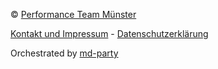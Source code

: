 &copy; [Performance Team Münster](/)

[Kontakt und Impressum](#Kontakt_und_Impressum) - [Datenschutzerklärung](Datenschutzerklärung.html)

Orchestrated by [md-party][mdp]

[mdp]: https://github.com/memowe/md-party
